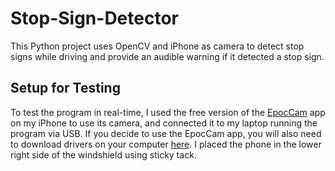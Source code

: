 # Stop-Sign-Detector
This Python project uses OpenCV and iPhone as camera to detect stop signs while driving and provide an audible warning if it detected a stop sign. 

## Setup for Testing
To test the program in real-time, I used the free version of the [EpocCam](https://apps.apple.com/us/app/epoccam-webcam-for-mac-and-pc/id449133483) app on my iPhone to use its camera, and connected it to my laptop running the program via USB. If you decide to use the EpocCam app, you will also need to download drivers on your computer [here](https://www.kinoni.com/). I placed the phone in the lower right side of the windshield using sticky tack.
